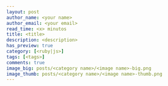 ```yaml
---
layout: post
author_name: <your name>
author_email: <your email>
read_time: <x> minutos
title: <title>
description: <description>
has_preview: true
category: [<ruby|js>]
tags: [<tags>]
comments: true
image_big: posts/<category name>/<image name>-big.png
image_thumb: posts/<category name>/<image name>-thumb.png
---
```


<Your text here>